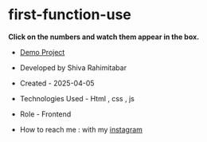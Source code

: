 # first-function-use
**Click on the numbers and watch them appear in the box.**





- [Demo Project](https://rahimitabarshiva.github.io/first-function-use/)

- Developed by Shiva Rahimitabar

- Created - 2025-04-05

- Technologies Used - Html , css , js


- Role - Frontend

- How to reach me : with my [instagram](https://www.instagram.com/shiva.rahimitabar.dev) 
